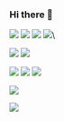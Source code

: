 ### Hi there 👋
<p>
  <img src="https://img.shields.io/badge/spring-6DB33F?style=flat&logo=spring&logoColor=white"/>
  <img src="https://img.shields.io/badge/springboot-6DB33F?style=flat&logo=springboot&logoColor=white"/>
  <img src="https://img.shields.io/badge/mysql-4479A1?style=flat&logo=mysql&logoColor=white"/>  
  <img src="https://img.shields.io/badge/javascript-F7DF1E?style=flat&logo=javascript&logoColor=white"/>\
</p>
<p>
  <img src="https://img.shields.io/badge/react-61DAFB?style=flat&logo=React&logoColor=white"/>  
  <img src="https://img.shields.io/badge/css3-1572B6?style=flat&logo=css3&logoColor=white"/>  
</p>

<p>
  <img src="https://img.shields.io/badge/python-3776AB?style=flat&logo=python&logoColor=white"/>
  <img src="https://img.shields.io/badge/pytorch-EE4C2C?style=flat&logo=pytorch&logoColor=white"/>
  <img src="https://img.shields.io/badge/opencv-5C3EE8?style=flat&logo=opencv&logoColor=white"/>
</p>

<p>
  <img src="https://img.shields.io/badge/docker-2496ED?style=flat&logo=docker&logoColor=white"/>  
</p>
<img src="https://img.shields.io/badge/opencv-5C3EE8?style=flat&logo=opencv&logoColor=white"/>

